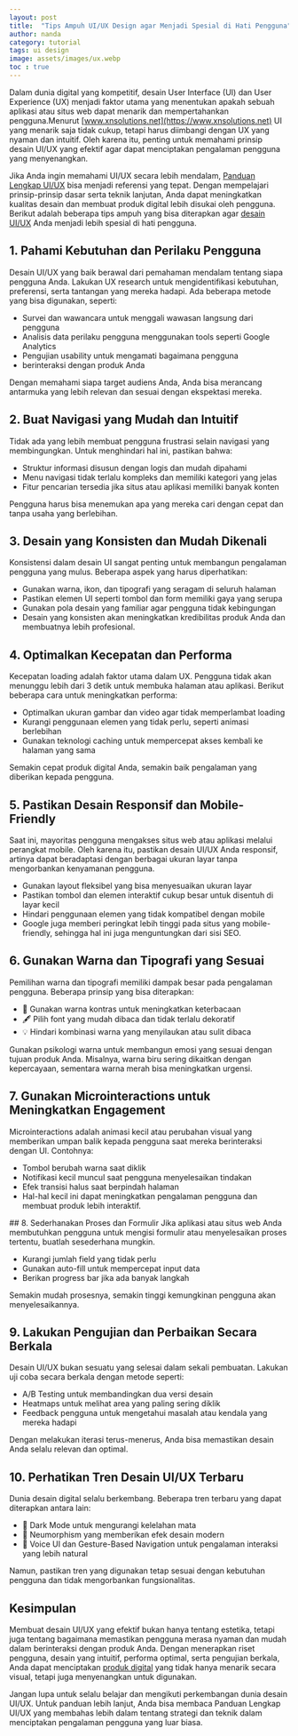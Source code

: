 ```yaml
---
layout: post
title:  "Tips Ampuh UI/UX Design agar Menjadi Spesial di Hati Pengguna"
author: nanda
category: tutorial
tags: ui design
image: assets/images/ux.webp
toc : true
---
```


Dalam dunia digital yang kompetitif, desain User Interface (UI) dan User Experience (UX) menjadi faktor utama yang menentukan apakah sebuah aplikasi atau situs web dapat menarik dan mempertahankan pengguna.Menurut [www.xnsolutions.net](https://www.xnsolutions.net) UI yang menarik saja tidak cukup, tetapi harus diimbangi dengan UX yang nyaman dan intuitif. Oleh karena itu, penting untuk memahami prinsip desain UI/UX yang efektif agar dapat menciptakan pengalaman pengguna yang menyenangkan.

Jika Anda ingin memahami UI/UX secara lebih mendalam, [Panduan Lengkap UI/UX](https://www.xnsolutions.net/panduan-lengkap-ui-ux-untuk-pemula-dasar-dasar-desain-web-modern/) bisa menjadi referensi yang tepat. Dengan mempelajari prinsip-prinsip dasar serta teknik lanjutan, Anda dapat meningkatkan kualitas desain dan membuat produk digital lebih disukai oleh pengguna. Berikut adalah beberapa tips ampuh yang bisa diterapkan agar [desain UI/UX](https://pediaku.id/tips-ui-design-menjadi-terlihat-spesial/) Anda menjadi lebih spesial di hati pengguna.

## 1. Pahami Kebutuhan dan Perilaku Pengguna
Desain UI/UX yang baik berawal dari pemahaman mendalam tentang siapa pengguna Anda. Lakukan UX research untuk mengidentifikasi kebutuhan, preferensi, serta tantangan yang mereka hadapi. Ada beberapa metode yang bisa digunakan, seperti:
<ul>
<li>Survei dan wawancara untuk menggali wawasan langsung dari pengguna</li>
<li>Analisis data perilaku pengguna menggunakan tools seperti Google Analytics</li>
<li>Pengujian usability untuk mengamati bagaimana pengguna</li> <li>berinteraksi dengan produk Anda</li></ul>

Dengan memahami siapa target audiens Anda, Anda bisa merancang antarmuka yang lebih relevan dan sesuai dengan ekspektasi mereka.

## 2. Buat Navigasi yang Mudah dan Intuitif
Tidak ada yang lebih membuat pengguna frustrasi selain navigasi yang membingungkan. Untuk menghindari hal ini, pastikan bahwa:
<ul>
<li>Struktur informasi disusun dengan logis dan mudah dipahami</li>
<li>Menu navigasi tidak terlalu kompleks dan memiliki kategori yang jelas</li>
<li>Fitur pencarian tersedia jika situs atau aplikasi memiliki banyak konten</li></ul>

Pengguna harus bisa menemukan apa yang mereka cari dengan cepat dan tanpa usaha yang berlebihan.

## 3. Desain yang Konsisten dan Mudah Dikenali
Konsistensi dalam desain UI sangat penting untuk membangun pengalaman pengguna yang mulus. Beberapa aspek yang harus diperhatikan:
<ul>
<li>Gunakan warna, ikon, dan tipografi yang seragam di seluruh halaman</li>
<li>Pastikan elemen UI seperti tombol dan form memiliki gaya yang serupa</li>
<li>Gunakan pola desain yang familiar agar pengguna tidak kebingungan</li>
<li>Desain yang konsisten akan meningkatkan kredibilitas produk Anda dan membuatnya lebih profesional.</li></ul>

## 4. Optimalkan Kecepatan dan Performa
Kecepatan loading adalah faktor utama dalam UX. Pengguna tidak akan menunggu lebih dari 3 detik untuk membuka halaman atau aplikasi. Berikut beberapa cara untuk meningkatkan performa:
<ul>
<li>Optimalkan ukuran gambar dan video agar tidak memperlambat loading</li>
<li>Kurangi penggunaan elemen yang tidak perlu, seperti animasi berlebihan</li>
<li>Gunakan teknologi caching untuk mempercepat akses kembali ke halaman yang sama</li></ul>

Semakin cepat produk digital Anda, semakin baik pengalaman yang diberikan kepada pengguna.

## 5. Pastikan Desain Responsif dan Mobile-Friendly
Saat ini, mayoritas pengguna mengakses situs web atau aplikasi melalui perangkat mobile. Oleh karena itu, pastikan desain UI/UX Anda responsif, artinya dapat beradaptasi dengan berbagai ukuran layar tanpa mengorbankan kenyamanan pengguna.
<ul>
<li>Gunakan layout fleksibel yang bisa menyesuaikan ukuran layar</li>
<li>Pastikan tombol dan elemen interaktif cukup besar untuk disentuh di layar kecil</li>
<li>Hindari penggunaan elemen yang tidak kompatibel dengan mobile</li>
<li>Google juga memberi peringkat lebih tinggi pada situs yang mobile-friendly, sehingga hal ini juga menguntungkan dari sisi SEO.</li></ul>

## 6. Gunakan Warna dan Tipografi yang Sesuai
Pemilihan warna dan tipografi memiliki dampak besar pada pengalaman pengguna. Beberapa prinsip yang bisa diterapkan:
<ul>
<li>🎨 Gunakan warna kontras untuk meningkatkan keterbacaan</li>
<li>🖋 Pilih font yang mudah dibaca dan tidak terlalu dekoratif</li>
<li>💡 Hindari kombinasi warna yang menyilaukan atau sulit dibaca</li>
</ul>
Gunakan psikologi warna untuk membangun emosi yang sesuai dengan tujuan produk Anda. Misalnya, warna biru sering dikaitkan dengan kepercayaan, sementara warna merah bisa meningkatkan urgensi.

## 7. Gunakan Microinteractions untuk Meningkatkan Engagement
Microinteractions adalah animasi kecil atau perubahan visual yang memberikan umpan balik kepada pengguna saat mereka berinteraksi dengan UI. Contohnya:
<ul>
<li>Tombol berubah warna saat diklik</li>
<li>Notifikasi kecil muncul saat pengguna menyelesaikan tindakan</li>
<li>Efek transisi halus saat berpindah halaman</li>
<li>Hal-hal kecil ini dapat meningkatkan pengalaman pengguna dan membuat produk lebih interaktif.</li>
</ul>
## 8. Sederhanakan Proses dan Formulir
Jika aplikasi atau situs web Anda membutuhkan pengguna untuk mengisi formulir atau menyelesaikan proses tertentu, buatlah sesederhana mungkin.
<ul>
<li>Kurangi jumlah field yang tidak perlu</li>
<li>Gunakan auto-fill untuk mempercepat input data</li>
<li>Berikan progress bar jika ada banyak langkah</li>
</ul>
Semakin mudah prosesnya, semakin tinggi kemungkinan pengguna akan menyelesaikannya.

## 9. Lakukan Pengujian dan Perbaikan Secara Berkala
Desain UI/UX bukan sesuatu yang selesai dalam sekali pembuatan. Lakukan uji coba secara berkala dengan metode seperti:
<ul>
<li>A/B Testing untuk membandingkan dua versi desain</li>
<li>Heatmaps untuk melihat area yang paling sering diklik</li>
<li>Feedback pengguna untuk mengetahui masalah atau kendala yang mereka hadapi</li></ul>
Dengan melakukan iterasi terus-menerus, Anda bisa memastikan desain Anda selalu relevan dan optimal.

## 10. Perhatikan Tren Desain UI/UX Terbaru
Dunia desain digital selalu berkembang. Beberapa tren terbaru yang dapat diterapkan antara lain:
<ul>
<li>🚀 Dark Mode untuk mengurangi kelelahan mata</li>
<li>🎨 Neumorphism yang memberikan efek desain modern</li>
<li>📱 Voice UI dan Gesture-Based Navigation untuk pengalaman interaksi yang lebih natural</li>
</ul>
Namun, pastikan tren yang digunakan tetap sesuai dengan kebutuhan pengguna dan tidak mengorbankan fungsionalitas.

## Kesimpulan
Membuat desain UI/UX yang efektif bukan hanya tentang estetika, tetapi juga tentang bagaimana memastikan pengguna merasa nyaman dan mudah dalam berinteraksi dengan produk Anda. Dengan menerapkan riset pengguna, desain yang intuitif, performa optimal, serta pengujian berkala, Anda dapat menciptakan [produk digital](https://pediaku.id/memilih-hosting-untuk-bisnis/) yang tidak hanya menarik secara visual, tetapi juga menyenangkan untuk digunakan.

Jangan lupa untuk selalu belajar dan mengikuti perkembangan dunia desain UI/UX. Untuk panduan lebih lanjut, Anda bisa membaca Panduan Lengkap UI/UX yang membahas lebih dalam tentang strategi dan teknik dalam menciptakan pengalaman pengguna yang luar biasa.

